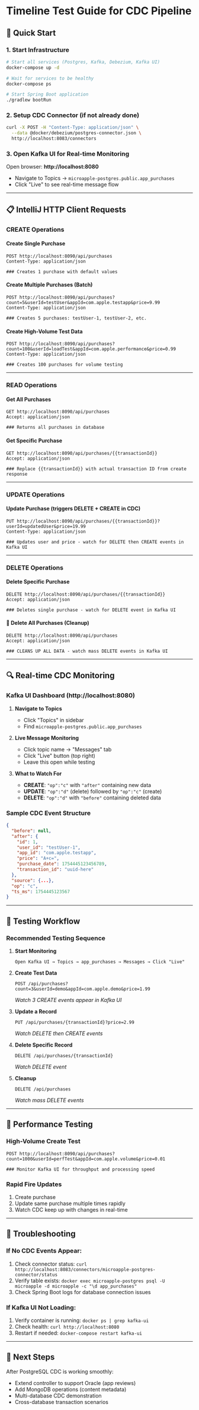 # Timeline Test Guide for CDC Pipeline

## 🚀 Quick Start

### 1. Start Infrastructure
```bash
# Start all services (Postgres, Kafka, Debezium, Kafka UI)
docker-compose up -d

# Wait for services to be healthy
docker-compose ps

# Start Spring Boot application
./gradlew bootRun
```

### 2. Setup CDC Connector (if not already done)
```bash
curl -X POST -H "Content-Type: application/json" \
  --data @docker/debezium/postgres-connector.json \
  http://localhost:8083/connectors
```

### 3. Open Kafka UI for Real-time Monitoring
Open browser: **http://localhost:8080**
- Navigate to Topics → `microapple-postgres.public.app_purchases`
- Click "Live" to see real-time message flow

---

## 📋 IntelliJ HTTP Client Requests

### CREATE Operations

#### Create Single Purchase
```http
POST http://localhost:8090/api/purchases
Content-Type: application/json

### Creates 1 purchase with default values
```

#### Create Multiple Purchases (Batch)
```http
POST http://localhost:8090/api/purchases?count=5&userId=testUser&appId=com.apple.testapp&price=9.99
Content-Type: application/json

### Creates 5 purchases: testUser-1, testUser-2, etc.
```

#### Create High-Volume Test Data
```http
POST http://localhost:8090/api/purchases?count=100&userId=loadTest&appId=com.apple.performance&price=0.99
Content-Type: application/json

### Creates 100 purchases for volume testing
```

---

### READ Operations

#### Get All Purchases
```http
GET http://localhost:8090/api/purchases
Accept: application/json

### Returns all purchases in database
```

#### Get Specific Purchase
```http
GET http://localhost:8090/api/purchases/{{transactionId}}
Accept: application/json

### Replace {{transactionId}} with actual transaction ID from create response
```

---

### UPDATE Operations

#### Update Purchase (triggers DELETE + CREATE in CDC)
```http
PUT http://localhost:8090/api/purchases/{{transactionId}}?userId=updatedUser&price=19.99
Content-Type: application/json

### Updates user and price - watch for DELETE then CREATE events in Kafka UI
```

---

### DELETE Operations

#### Delete Specific Purchase
```http
DELETE http://localhost:8090/api/purchases/{{transactionId}}
Accept: application/json

### Deletes single purchase - watch for DELETE event in Kafka UI
```

#### 🧹 Delete All Purchases (Cleanup)
```http
DELETE http://localhost:8090/api/purchases
Accept: application/json

### CLEANS UP ALL DATA - watch mass DELETE events in Kafka UI
```

---

## 🔍 Real-time CDC Monitoring

### Kafka UI Dashboard (http://localhost:8080)

1. **Navigate to Topics**
   - Click "Topics" in sidebar
   - Find `microapple-postgres.public.app_purchases`

2. **Live Message Monitoring**
   - Click topic name → "Messages" tab
   - Click "Live" button (top right)
   - Leave this open while testing

3. **What to Watch For**
   - **CREATE**: `"op":"c"` with `"after"` containing new data
   - **UPDATE**: `"op":"d"` (delete) followed by `"op":"c"` (create)
   - **DELETE**: `"op":"d"` with `"before"` containing deleted data

### Sample CDC Event Structure
```json
{
  "before": null,
  "after": {
    "id": 1,
    "user_id": "testUser-1",
    "app_id": "com.apple.testapp",
    "price": "A+c=",
    "purchase_date": 1754445123456789,
    "transaction_id": "uuid-here"
  },
  "source": {...},
  "op": "c",
  "ts_ms": 1754445123567
}
```

---

## 🧪 Testing Workflow

### Recommended Testing Sequence

1. **Start Monitoring**
   ```
   Open Kafka UI → Topics → app_purchases → Messages → Click "Live"
   ```

2. **Create Test Data**
   ```http
   POST /api/purchases?count=3&userId=demo&appId=com.apple.demo&price=1.99
   ```
   *Watch 3 CREATE events appear in Kafka UI*

3. **Update a Record**
   ```http
   PUT /api/purchases/{transactionId}?price=2.99
   ```
   *Watch DELETE then CREATE events*

4. **Delete Specific Record**
   ```http
   DELETE /api/purchases/{transactionId}
   ```
   *Watch DELETE event*

5. **Cleanup**
   ```http
   DELETE /api/purchases
   ```
   *Watch mass DELETE events*

---

## 🎯 Performance Testing

### High-Volume Create Test
```http
POST http://localhost:8090/api/purchases?count=1000&userId=perfTest&appId=com.apple.volume&price=0.01

### Monitor Kafka UI for throughput and processing speed
```

### Rapid Fire Updates
1. Create purchase
2. Update same purchase multiple times rapidly
3. Watch CDC keep up with changes in real-time

---

## 🔧 Troubleshooting

### If No CDC Events Appear:
1. Check connector status: `curl http://localhost:8083/connectors/microapple-postgres-connector/status`
2. Verify table exists: `docker exec microapple-postgres psql -U microapple -d microapple -c "\d app_purchases"`
3. Check Spring Boot logs for database connection issues

### If Kafka UI Not Loading:
1. Verify container is running: `docker ps | grep kafka-ui`
2. Check health: `curl http://localhost:8080`
3. Restart if needed: `docker-compose restart kafka-ui`

---

## 🎯 Next Steps

After PostgreSQL CDC is working smoothly:
- Extend controller to support Oracle (app reviews)
- Add MongoDB operations (content metadata)
- Multi-database CDC demonstration
- Cross-database transaction scenarios